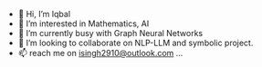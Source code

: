 - 👋 Hi, I’m Iqbal
- 👀 I’m interested in Mathematics, AI 
- 🌱 I’m currently busy with Graph Neural Networks
- 💞️ I’m looking to collaborate on NLP-LLM and symbolic project.
- 📫 reach me on isingh2910@outlook.com ...

<!---
iqbalamo93/iqbalamo93 is a ✨ special ✨ repository because its `README.md` (this file) appears on your GitHub profile.
You can click the Preview link to take a look at your changes.
--->
